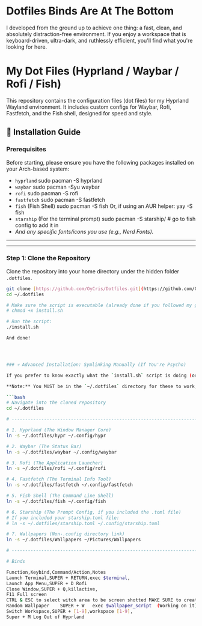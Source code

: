 # Dotfiles Binds Are At The Bottom 
I developed from the ground up to achieve one thing: a fast, clean, and absolutely distraction-free environment.  If you enjoy a workspace that is keyboard-driven, ultra-dark, and ruthlessly efficient, you'll find what you're looking for here.



# My Dot Files (Hyprland / Waybar / Rofi / Fish)

This repository contains the configuration files (dot files) for my Hyprland Wayland environment. It includes custom configs for Waybar, Rofi, Fastfetch, and the Fish shell, designed for speed and style.

## 🚀 Installation Guide

### Prerequisites

Before starting, please ensure you have the following packages installed on your Arch-based system:
* `hyprland` sudo pacman -S hyprland
* `waybar`   sudo pacman -Syu waybar
* `rofi`     sudo pacman -S rofi
* `fastfetch` sudo pacman -S fastfetch
* `fish` (Fish Shell) sudo pacman -S fish Or, if using an AUR helper: yay -S fish
* `starship` (For the terminal prompt) sudo pacman -S starship/ # go to fish config to add it in 
* *And any specific fonts/icons you use (e.g., Nerd Fonts).* 

---
-------------------------------------------------------------------------------------------------

### Step 1: Clone the Repository

Clone the repository into your home directory under the hidden folder `.dotfiles`.

```bash
git clone [https://github.com/OyCris/Dotfiles.git](https://github.com/OyCris/Dotfiles.git) ~/.dotfiles
cd ~/.dotfiles

# Make sure the script is executable (already done if you followed my guide)
# chmod +x install.sh 

# Run the script:
./install.sh

And done!




### 💀 Advanced Installation: Symlinking Manually (If You're Psycho)

If you prefer to know exactly what the `install.sh` script is doing (or if you are a true Arch Linux user who distrusts automation), here are the individual commands to create the symlinks for your configs.

**Note:** You MUST be in the `~/.dotfiles` directory for these to work, and you must manually delete or back up any existing config folders first!

```bash
# Navigate into the cloned repository
cd ~/.dotfiles

# -------------------------------------------------------------------------------------------------

# 1. Hyprland (The Window Manager Core)
ln -s ~/.dotfiles/hypr ~/.config/hypr

# 2. Waybar (The Status Bar)
ln -s ~/.dotfiles/waybar ~/.config/waybar

# 3. Rofi (The Application Launcher)
ln -s ~/.dotfiles/rofi ~/.config/rofi

# 4. Fastfetch (The Terminal Info Tool)
ln -s ~/.dotfiles/fastfetch ~/.config/fastfetch

# 5. Fish Shell (The Command Line Shell)
ln -s ~/.dotfiles/fish ~/.config/fish

# 6. Starship (The Prompt Config, if you included the .toml file)
# If you included your starship.toml file:
# ln -s ~/.dotfiles/starship.toml ~/.config/starship.toml 

# 7. Wallpapers (Non-.config directory link)
ln -s ~/.dotfiles/Wallpapers ~/Pictures/Wallpapers

# -------------------------------------------------------------------------------------------------

# Binds

Function,Keybind,Command/Action,Notes
Launch Terminal,SUPER + RETURN,exec $terminal,
Launch App Menu,SUPER + D Rofi 
Close Window,SUPER + Q,killactive,
F11 Full screen
CTRL & ESC to select witch area to be screen shotted MAKE SURE to create a directory with the title ~/Pictures/Screenshots/ for captures to save correctly.
Random Wallpaper	SUPER + W	exec $wallpaper_script	(Working on it) It might randomize the same image; just keep pressing until you get a new one.
Switch Workspace,SUPER + [1-9],workspace [1-9],
Super + M Log Out of Hyprland
